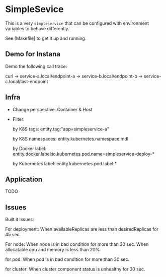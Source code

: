 # SimpleSevice

This is a very `simpleservice` that can be configured with environment variables to behave differently.

See [Makefile] to get it up and running.

## Demo for Instana

Demo the following call trace:

curl -> service-a.local/endpoint-a -> service-b.local/endpoint-b -> service-c.local/last-endpoint


## Infra
* Change perspective: Container & Host

* Filter:

  by K8S tags:
  entity.tag:"app=simpleservice\-a"

  by K8S namespaces:
  entity.kubernetes.namespace:mdl

  by Docker label:
  entity.docker.label:io.kubernetes.pod.name=simpleservice-deploy-*

  by Kubernetes label:
  entity.kubernetes.pod.label:* 

## Application

  TODO

## Issues


Built it Issues:

For deployment: When availableReplicas are less than desiredReplicas for 45 sec.

For node: When node is in bad condition for more than 30 sec.
          When allocatable cpu and memory is less than 20%

for pod: When pod is in bad condition for more than 30 sec.

for cluster: When cluster component status is unhealthy  for 30 sec.